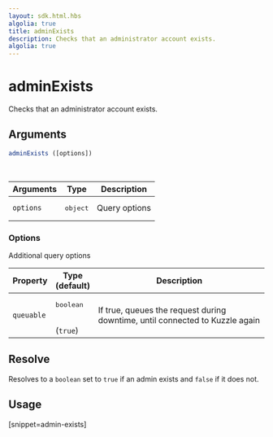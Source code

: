 ```yaml
---
layout: sdk.html.hbs
algolia: true
title: adminExists
description: Checks that an administrator account exists.
algolia: true
---
```


# adminExists

Checks that an administrator account exists.

## Arguments

```javascript
adminExists ([options])
```

<br/>

| Arguments | Type   | Description                         |
| --------- | ------ | ----------------------------------- |
| `options` | <pre>object</pre> | Query options |

### **Options**

Additional query options

| Property   | Type<br/>(default)   | Description                       |
| ---------- | ------- | --------------------------------- |
| `queuable` | <pre>boolean</pre><br/>(`true`) | If true, queues the request during downtime, until connected to Kuzzle again |

## Resolve

Resolves to a `boolean` set to `true` if an admin exists and `false` if it does not.

## Usage

[snippet=admin-exists]
